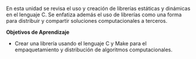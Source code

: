En esta unidad se revisa el uso y creación de librerías estáticas y dinámicas en el lenguaje C. Se enfatiza además el uso de librerías como una forma para distribuir y compartir soluciones computacionales a terceros.

**Objetivos de Aprendizaje**
* Crear una librería usando el lenguaje C y Make para el empaquetamiento y distribución de algoritmos computacionales.
